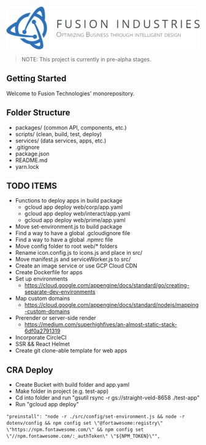#

![Fusion Logo](./web/me/static/images/fusion-banner.png)

> NOTE: This project is currently in pre-alpha stages.

## Getting Started

Welcome to Fusion Technologies' monorepository.

## Folder Structure

- packages/ (common API, components, etc.)
- scripts/ (clean, build, test, deploy)
- services/ (data services, apps, etc.)
- .gitignore
- package.json
- README.md
- yarn.lock

## TODO ITEMS

- Functions to deploy apps in build package
  - gcloud app deploy web/corp/app.yaml
  - gcloud app deploy web/interact/app.yaml
  - gcloud app deploy web/prime/app.yaml
- Move set-environment.js to build package
- Find a way to have a global .gcloudignore file
- Find a way to have a global .npmrc file
- Move config folder to root web/* folders
- Rename icon.config.js to icons.js and place in src/
- Move manifest.js and serviceWorker.js to src/
- Create an image service or use GCP Cloud CDN
- Create Dockerfile for apps
- Set up environments
  - https://cloud.google.com/appengine/docs/standard/go/creating-separate-dev-environments
- Map custom domains
  - https://cloud.google.com/appengine/docs/standard/nodejs/mapping-custom-domains
- Prerender or server-side render
  - https://medium.com/superhighfives/an-almost-static-stack-6df0a2791319
- Incorporate CircleCI
- SSR && React Helmet
- Create git clone-able template for web apps

## CRA Deploy

- Create Bucket with build folder and app.yaml
- Make folder in project (e.g. test-app)
- Cd into folder and run "gsutil rsync -r gs://straight-veld-8658 ./test-app"
- Run "gcloud app deploy"

```"preinstall": "node -r ./src/config/set-environment.js && node -r dotenv/config && npm config set \"@fortawesome:registry\" \"https://npm.fontawesome.com/\" && npm config set \"//npm.fontawesome.com/:_authToken\" \"${NPM_TOKEN}\"",```
